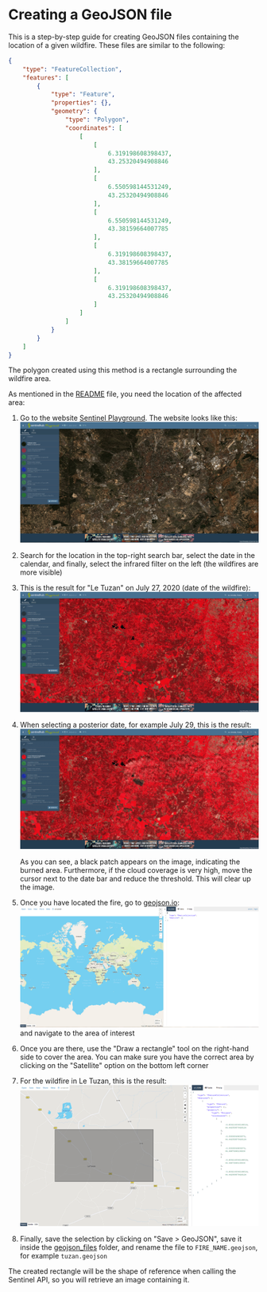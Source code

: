 # Creating a GeoJSON file

This is a step-by-step guide for creating GeoJSON files containing the location of a given wildfire. These files are similar to the following:

```JSON
{
    "type": "FeatureCollection",
    "features": [
        {
            "type": "Feature",
            "properties": {},
            "geometry": {
                "type": "Polygon",
                "coordinates": [
                    [
                        [
                            6.319198608398437,
                            43.25320494908846
                        ],
                        [
                            6.550598144531249,
                            43.25320494908846
                        ],
                        [
                            6.550598144531249,
                            43.38159664007785
                        ],
                        [
                            6.319198608398437,
                            43.38159664007785
                        ],
                        [
                            6.319198608398437,
                            43.25320494908846
                        ]
                    ]
                ]
            }
        }
    ]
}
```

The polygon created using this method is a rectangle surrounding the wildfire area.

As mentioned in the [README](README.md) file, you need the location of the affected area:

1. Go to the website [Sentinel Playground](https://apps.sentinel-hub.com/sentinel-playground/). The website looks like this: ![sen_playground](images/sentinel_playground.png)
2. Search for the location in the top-right search bar, select the date in the calendar, and finally, select the infrared filter on the left (the wildfires are more visible)
3. This is the result for "Le Tuzan" on July 27, 2020 (date of the wildfire):
![tuzan](images/tuzan.png)
4. When selecting a posterior date, for example July 29, this is the result:
![tuzan-after](images/tuzan_after.png)

    As you can see, a black patch appears on the image, indicating the burned area. Furthermore, if the cloud coverage is very high, move the cursor next to the date bar and reduce the threshold. This will clear up the image.

5. Once you have located the fire, go to [geojson.io](https://geojson.io/): ![geojson-io](images/geojson-io.png) and navigate to the area of interest
6. Once you are there, use the "Draw a rectangle" tool on the right-hand side to cover the area. You can make sure you have the correct area by clicking on the "Satellite" option on the bottom left corner
7. For the wildfire in Le Tuzan, this is the result: ![tuzan_rect](images/tuzan_rectangle.png)
8. Finally, save the selection by clicking on "Save > GeoJSON", save it inside the [geojson_files](data/geojson_files/) folder, and rename the file to `FIRE_NAME.geojson`, for example `tuzan.geojson`

The created rectangle will be the shape of reference when calling the Sentinel API, so you will retrieve an image containing it.
